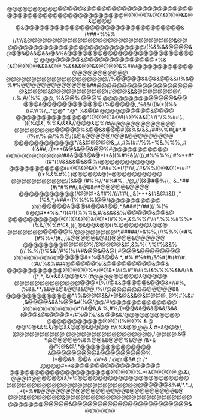 <p style="text-align: center;">
@@@@@@@@@@@@@@@&@@@@@@@@@@@@@@@@@@@@@@@@@@@@@@@@@@@@@@@@@@@@@@@@@&@@&@@@&&@&@@@@
@&@@@@@@@@@@@@@@@@@@@@@@@@@@@@@@@&(###*%%%(/#//&@@@@@@@@@@@@@@@@@@@@@@@@@@@@@&@@
@@@@@@@@@@@@@@@@@@@@@@@@@@@/(%&%&&@@@@&@@@&@&&@&&/@&%&@@@@@@@@@@@@@@@@@@@@@@@@@@
@@@@@@@@&@@@@@@@@@@@@@@*%&(&@@@@@&&&&@@,%&&&&@@&&@@@@&%###@@@@@@@@@@@@@@@@@@@@@@
@@@@@@@@@@@@@@@@@@@@//%@@@@@&&@&&@@&&/(%&@%#%@@@@@@@@@@@@@&##@@@@@@@@@@@@@@@@@@@
@&@@@@&@@@@@@@@@@@(#@@@&&&@@@@@@@@/.(.%,#/(%%,,@@, %&@@%  @@@%,@@@@@@@@@@@@@@&@@
@@@&@@@@@@@@@@@@(%@@@@@,,%&&(((&(*((%&((#//(%/,,.*@@* *.@* %&@(#(@@@@@@@@@@&@@@@
@@@@@@@@@@@@@@*(@@@@&@#(#@%&&@#/(*/%%##(.,(((%@&,.%%&/&&&//@@@&@%/#@@@@@@@@@@@@@
@@@@@@@@@@@@@%&@@&&@@@#((&%&(&&./##%%#(,#*.#(/%#/% @/%%@/(&@&@@@@@//@@&@@@@@@@@@
@@@@@@@@@@@@*/&&@@@@@&,,/.,#%(##/%%*%&.%%%,,#((&##,.((***(&@&&@@&@@%#@@@@@@@@@@@
@@@@@@@@@@@/#&&@@&@&@*(*&((%#%&(//((/,#%%%%/,#%**#*((#*((//&&&&@&&@%/@@@@@@@@@@@
@@@@@@@@@@@(#@@&@&@.*.###%*(/(*/#,./#&%%@@&@(*/##*((*%&%#%(.(@@@@@&@(*@@@@@@@@@@
@@@@@@@@@@@/(&&@./#%%//*#%#%..,/@,//((&@#@%/(., &..*##(#/*#%##/,&@&&##@@@@@&@@@@
@@@@@@@@@@@(/@@@*&##%/(//##(,,,&(***&(#&@#&(( ,*(%&,*,/###*((%%%%(@@/(@@@@@@@@@@
@@@@@@@&@@@(&@@&&@@,*,&#&#(*/##((/.%(%((@@#**%&,*/((#/((%%%&,#/&&&&&%/@@@@@&@@&@
@@@@@@@@@@@@((@&@@&@@*(#%%*,&%%%/*/#*,%%%#%%*(%&/(%%#%&,(((,@&@@&@@((%@@@@@@&@@@
@@@@@@@@@@@@%/@@@@@@@@/*,#####/*&%%,(//%%%(*#%(#%%*/(#.,,(&@@@@@&@&((@@@@&@@@@@@
@@@@@@@@@@@@@%/@@@@@&@,&%%( *.%#%&&%(//.%.%/(/%&&(/#%(%(##&@@&@&@(,#@@@&@@@@@@@@
@@@@@@@@@@@@@@&*%@&@@&.*,.#%,#%##(/&%#(#/(#//#.((#//%&%###@@@@@@%(&@@@@@@@@@&@@&
@@@@@@@@@@@@@@@@%*/@@&*(/#%#*###%(&%%%%&&#/#&((*,*, &(*&&&@@@&%(#@@@@@@@@@&@@@@@
@@@@@@@@@@@@@@@@*(%(/@&&@@@@@&@@@&*//#%,(%&&.**/&&@&@&@@&&@@,/%(/@@@@@@@@@@@@@&&
@@@@@@@@@@@@@*#%&@@@&&/*@&@&&&@&@@@@,,@%#%&#,&@@@@&&&%@@&#(%@/@@/#/@@@@@@@@@@@@@
@@@@@@@@@@@*//&@&,&  %,#%/(*@@&&@&&@&&/&&&(@@@&@&@@@@*/#%@(%/&& @@&&/@@@@@@@@@@@
@@@@@@@@@@@@@@((%@@% & @ @@%@&&%&/@@&&@@@&@@@@.#/(%&@@,@@.& #*&@@@/,,(@@@@@@@@@@
@@@@@@@@@@@@@@@@@,/.@@@@.&@. *.@@@@@@%&%@@&&@@@%&@@ /&*& @/%@&@/,*@@@@@@@@@@@@@@
&@@@@@@@@@&@@@@@@@@@%.(*@@&&..@@&..@/*&./.@@.@&#.@ /* ,@@@@#**&@@@@@@@@@@@@@@@@@
@@@@@@@@@@@@@@@@@@@@@@@@@%.*(&@@@@@,@.&/, @@@(#@@@@@@(&/*%@@@@@@@@@@@@@@@@@@@@@@
@@@@@@@@@@@@@@@@@@@@@@@@@@@@@@@@&%#/*.*../,,.*(*%#&@@@@@@@@@@@@@@@@@&@@@@@@@@@&@
@@@&@@@@@@@&@@@@@@@@@@@@@@@@@@@@@@@@@@@@@@@@@@@@@&@@@@@@@@@@@@@@@@@@@@@@@&@@@@@@
</p>
